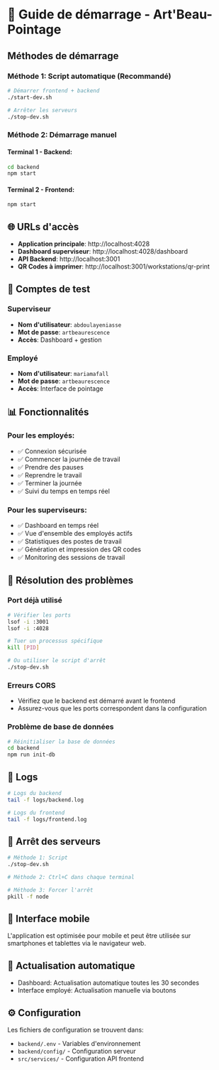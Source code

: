 # 🚀 Guide de démarrage - Art'Beau-Pointage

## Méthodes de démarrage

### Méthode 1: Script automatique (Recommandé)

```bash
# Démarrer frontend + backend
./start-dev.sh

# Arrêter les serveurs
./stop-dev.sh
```

### Méthode 2: Démarrage manuel

#### Terminal 1 - Backend:
```bash
cd backend
npm start
```

#### Terminal 2 - Frontend:
```bash
npm start
```

## 🌐 URLs d'accès

- **Application principale**: http://localhost:4028
- **Dashboard superviseur**: http://localhost:4028/dashboard  
- **API Backend**: http://localhost:3001
- **QR Codes à imprimer**: http://localhost:3001/workstations/qr-print

## 👥 Comptes de test

### Superviseur
- **Nom d'utilisateur**: `abdoulayeniasse`
- **Mot de passe**: `artbeaurescence`
- **Accès**: Dashboard + gestion

### Employé
- **Nom d'utilisateur**: `mariamafall`  
- **Mot de passe**: `artbeaurescence`
- **Accès**: Interface de pointage

## 📊 Fonctionnalités

### Pour les employés:
- ✅ Connexion sécurisée
- ✅ Commencer la journée de travail
- ✅ Prendre des pauses
- ✅ Reprendre le travail
- ✅ Terminer la journée
- ✅ Suivi du temps en temps réel

### Pour les superviseurs:
- ✅ Dashboard en temps réel
- ✅ Vue d'ensemble des employés actifs
- ✅ Statistiques des postes de travail
- ✅ Génération et impression des QR codes
- ✅ Monitoring des sessions de travail

## 🔧 Résolution des problèmes

### Port déjà utilisé
```bash
# Vérifier les ports
lsof -i :3001
lsof -i :4028

# Tuer un processus spécifique
kill [PID]

# Ou utiliser le script d'arrêt
./stop-dev.sh
```

### Erreurs CORS
- Vérifiez que le backend est démarré avant le frontend
- Assurez-vous que les ports correspondent dans la configuration

### Problème de base de données
```bash
# Réinitialiser la base de données
cd backend
npm run init-db
```

## 📝 Logs

```bash
# Logs du backend
tail -f logs/backend.log

# Logs du frontend  
tail -f logs/frontend.log
```

## 🚫 Arrêt des serveurs

```bash
# Méthode 1: Script
./stop-dev.sh

# Méthode 2: Ctrl+C dans chaque terminal

# Méthode 3: Forcer l'arrêt
pkill -f node
```

## 📱 Interface mobile

L'application est optimisée pour mobile et peut être utilisée sur smartphones et tablettes via le navigateur web.

## 🔄 Actualisation automatique

- Dashboard: Actualisation automatique toutes les 30 secondes
- Interface employé: Actualisation manuelle via boutons

## ⚙️ Configuration

Les fichiers de configuration se trouvent dans:
- `backend/.env` - Variables d'environnement
- `backend/config/` - Configuration serveur
- `src/services/` - Configuration API frontend
